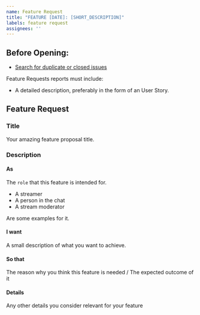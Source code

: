 ```yaml
---
name: Feature Request
title: "FEATURE [DATE]: [SHORT_DESCRIPTION]"
labels: feature request
assignees: ''
---
```


## Before Opening:

- [Search for duplicate or closed issues](https://github.com/fcarrascosa/StreamlabsChatbotFaceitIntegration/issues?q=is%3Aissue+label%3A%22feature+request%22)

Feature Requests reports must include:

- A detailed description, preferably in the form of an User Story.


## Feature Request

### Title

Your amazing feature proposal title.

### Description

#### As

The `role` that this feature is intended for.

* A streamer
* A person in the chat
* A stream moderator

Are some examples for it.

#### I want

A small description of what you want to achieve.

#### So that

The reason why you think this feature is needed / The expected outcome of it

#### Details

Any other details you consider relevant for your feature


